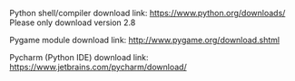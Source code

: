 Python shell/compiler download link:
https://www.python.org/downloads/
Please only download version 2.8

Pygame module download link:
http://www.pygame.org/download.shtml

Pycharm (Python IDE) download link:
https://www.jetbrains.com/pycharm/download/
